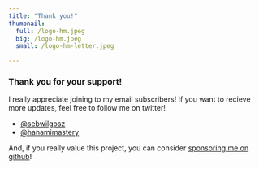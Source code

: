 ```yaml
---
title: "Thank you!"
thumbnail:
  full: /logo-hm.jpeg
  big: /logo-hm.jpeg
  small: /logo-hm-letter.jpeg

---
```


### Thank you for your support!

I really appreciate joining to my email subscribers! If you want to recieve more updates, feel free to follow me on twitter!

- [@sebwilgosz](https://twitter.com/sebwilgosz)
- [@hanamimastery](https://twitter.com/hanamimastery)


And, if you really value this project, you can consider [sponsoring me on github](https://github.com/sponsors/swilgosz)!
